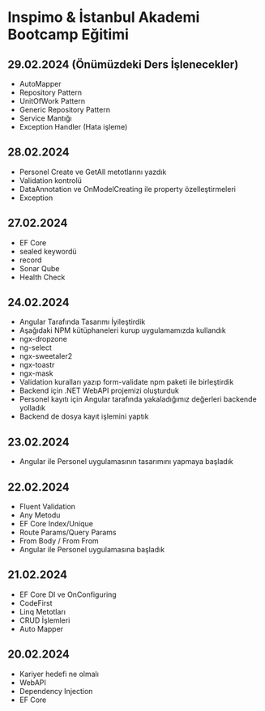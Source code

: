 # Inspimo & İstanbul Akademi Bootcamp Eğitimi

## 29.02.2024 (Önümüzdeki Ders İşlenecekler)
- AutoMapper
- Repository Pattern
- UnitOfWork Pattern
- Generic Repository Pattern
- Service Mantığı
- Exception Handler (Hata işleme)

## 28.02.2024
- Personel Create ve GetAll metotlarını yazdık
- Validation kontrolü
- DataAnnotation ve OnModelCreating ile property özelleştirmeleri
- Exception

## 27.02.2024
- EF Core
- sealed keywordü
- record
- Sonar Qube
- Health Check

## 24.02.2024
- Angular Tarafında Tasarımı İyileştirdik
- Aşağıdaki NPM kütüphaneleri kurup uygulamamızda kullandık
- ngx-dropzone
- ng-select 
- ngx-sweetaler2
- ngx-toastr
- ngx-mask
- Validation kuralları yazıp form-validate npm paketi ile birleştirdik
- Backend için .NET WebAPI projemizi oluşturduk
- Personel kayıtı için Angular tarafında yakaladığımız değerleri backende yolladık
- Backend de dosya kayıt işlemini yaptık

## 23.02.2024
- Angular ile Personel uygulamasının tasarımını yapmaya başladık

## 22.02.2024
- Fluent Validation
- Any Metodu
- EF Core Index/Unique
- Route Params/Query Params
- From Body / From From
- Angular ile Personel uygulamasına başladık

## 21.02.2024
- EF Core DI ve OnConfiguring
- CodeFirst
- Linq Metotları
- CRUD İşlemleri
- Auto Mapper

## 20.02.2024
- Kariyer hedefi ne olmalı
- WebAPI
- Dependency Injection
- EF Core
